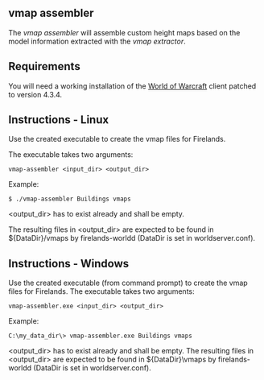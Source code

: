 vmap assembler
--------------
The *vmap assembler* will assemble custom height maps based on the model information
extracted with the *vmap extractor*.

Requirements
------------
You will need a working installation of the [World of Warcraft][1] client patched
to version 4.3.4.

Instructions - Linux
--------------------
Use the created executable to create the vmap files for Firelands.

The executable takes two arguments:

    vmap-assembler <input_dir> <output_dir>

Example:

    $ ./vmap-assembler Buildings vmaps

<output_dir> has to exist already and shall be empty.

The resulting files in <output_dir> are expected to be found in ${DataDir}/vmaps
by firelands-worldd (DataDir is set in worldserver.conf).

Instructions - Windows
----------------------
Use the created executable (from command prompt) to create the vmap files for Firelands.
The executable takes two arguments:

    vmap-assembler.exe <input_dir> <output_dir>

Example:

    C:\my_data_dir\> vmap-assembler.exe Buildings vmaps

<output_dir> has to exist already and shall be empty.
The resulting files in <output_dir> are expected to be found in ${DataDir}\vmaps
by firelands-worldd (DataDir is set in worldserver.conf).


[1]: http://blizzard.com/games/wow/ "World of Warcraft"
